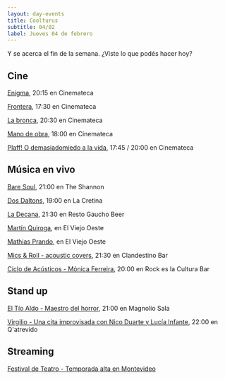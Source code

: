 ```yaml
---
layout: day-events
title: Coolturus
subtitle: 04/02
label: Jueves 04 de febrero
---
```

Y se acerca el fin de la semana. ¿Viste lo que podés hacer hoy?

## Cine

[Enigma](https://cinemateca.org.uy/peliculas/225), 20:15 en Cinemateca

[Frontera](https://cinemateca.org.uy/peliculas/782), 17:30 en Cinemateca

[La bronca](https://cinemateca.org.uy/peliculas/945), 20:30 en Cinemateca

[Mano de obra](https://cinemateca.org.uy/peliculas/959), 18:00 en Cinemateca

[Plaff! O demasiadomiedo a la vida](https://cinemateca.org.uy/peliculas/1089), 17:45 / 20:00 en Cinemateca

## Música en vivo

[Bare Soul](https://instagram.com/theshannonuy?igshid=yjdug4u5k9s0), 21:00 en The Shannon

[Dos Daltons](https://instagram.com/lacretinacasa?igshid=nrtucgnc6eso), 19:00 en La Cretina

[La Decana](https://instagram.com/restogauchobeer?igshid=bth137c08iyv), 21:30 en Resto Gaucho Beer

[Martín Quiroga](https://instagram.com/viejooeste.prado?igshid=11rsgnlou42g5), en El Viejo Oeste

[Mathias Prando](https://instagram.com/viejooeste.prado?igshid=11rsgnlou42g5), en El Viejo Oeste

[Mics & Roll - acoustic covers](https://instagram.com/clandestino__bar?igshid=mze5rflfmmi4), 21:30 en Clandestino Bar

[Ciclo de Acústicos - Mónica Ferreira](https://instagram.com/rockeslaculturabar?igshid=8jjuuew9mw3m), 20:00 en Rock es la Cultura Bar

## Stand up

[El Tío Aldo - Maestro del horror](https://magnoliosala.uy/evento/el-tio-aldo_4), 21:00 en Magnolio Sala

[Virgilio - Una cita improvisada con Nico Duarte y Lucía Infante](https://instagram.com/qatrevido?igshid=8bj6dzn4g7aj), 22:00 en Q'atrevido

## Streaming

[Festival de Teatro - Temporada alta en Montevideo](https://salaverdi.montevideo.gub.uy/teatro/temporada-2021-estela-medina-0/festival-temporada-alta-de-girona-2021)

